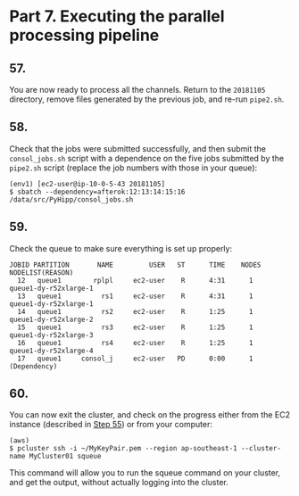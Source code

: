 # Part 7. Executing the parallel processing pipeline

## 57.
You are now ready to process all the channels. Return to the `20181105` directory, remove files generated by the previous job, and re-run `pipe2.sh`.


## 58.
Check that the jobs were submitted successfully, and then submit the `consol_jobs.sh` script with a dependence on the five jobs submitted by the `pipe2.sh` script (replace the job numbers with those in your queue): 

```shell
(env1) [ec2-user@ip-10-0-5-43 20181105]
$ sbatch --dependency=afterok:12:13:14:15:16 /data/src/PyHipp/consol_jobs.sh
```

## 59.
Check the queue to make sure everything is set up properly:

```shell
JOBID PARTITION       NAME         USER   ST      TIME    NODES NODELIST(REASON) 
  12   queue1        rplpl     ec2-user    R      4:31      1   queue1-dy-r52xlarge-1 
  13   queue1          rs1     ec2-user    R      4:31      1   queue1-dy-r52xlarge-1 
  14   queue1          rs2     ec2-user    R      1:25      1   queue1-dy-r52xlarge-2 
  15   queue1          rs3     ec2-user    R      1:25      1   queue1-dy-r52xlarge-3 
  16   queue1          rs4     ec2-user    R      1:25      1   queue1-dy-r52xlarge-4 
  17   queue1     consol_j     ec2-user   PD      0:00      1   (Dependency)
```

## 60.
You can now exit the cluster, and check on the progress either from the EC2 instance (described in [Step 55](6.md#55)) or from your computer:

```shell
(aws) 
$ pcluster ssh -i ~/MyKeyPair.pem --region ap-southeast-1 --cluster-name MyCluster01 squeue
```

This command will allow you to run the squeue command on your cluster, and get the output, without actually logging into the cluster.